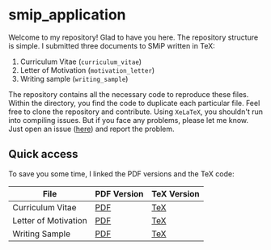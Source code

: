 # smip_application

Welcome to my repository! Glad to have you here. The repository structure is
simple. I submitted three documents to SMiP written in TeX: 

1. Curriculum Vitae (`curriculum_vitae`)
2. Letter of Motivation (`motivation_letter`)
3. Writing sample (`writing_sample`)

The repository contains all the necessary code to reproduce these files. Within
the directory, you find the code to duplicate each particular file. Feel free
to clone the repository and contribute. Using `XeLaTeX`, you shouldn't run into
compiling issues. But if you face any problems, please let me know. Just open
an issue ([here](https://github.com/issues)) and report the problem. 

## Quick access

To save you some time, I linked the PDF versions and the TeX code:

| File | PDF Version | TeX Version
| ------ | ----------- | ----------- |
| Curriculum Vitae | [PDF](https://raw.githubusercontent.com/sbissantz/smip_application/master/curriculum_vitae/curriculum_vitae.pdf) | [TeX](https://raw.githubusercontent.com/sbissantz/smip_application/master/curriculum_vitae/curriculum_vitae.tex) |
| Letter of Motivation | [PDF](https://raw.githubusercontent.com/sbissantz/smip_application/master/motivation_letter/motivation_letter.pdf) | [TeX](https://raw.githubusercontent.com/sbissantz/smip_application/master/motivation_letter/motivation_letter.tex)|
Writing Sample | [PDF](https://raw.githubusercontent.com/sbissantz/smip_application/master/writing_sample/writing_sample.pdf) | [TeX](https://raw.githubusercontent.com/sbissantz/smip_application/master/writing_sample/writing_sample.tex) |

